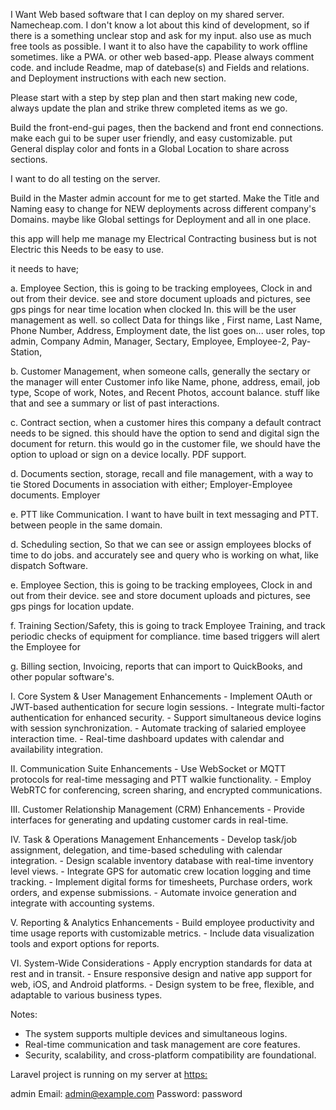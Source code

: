 
I Want Web based software that I can deploy on my shared server. Namecheap.com.
I don't know a lot about this kind of development, so if there is a something unclear stop and ask for my input. also use as much free tools as possible.
I want it to also have the capability to work offline sometimes. like a PWA. or other web based-app. 
Please always comment code. and include Readme, map of datebase(s) and Fields and relations.  and Deployment instructions with each new section. 

Please start with a step by step plan and then start making new code, always update the plan and strike threw completed items as we go.
  
Build the front-end-gui pages, then the backend and front end connections. make each gui to be super user friendly, and easy customizable. put General display color and fonts in a Global Location to share across sections. 

I want to do all testing on the server. 

Build in the Master admin account for me to get started. Make the Title and Naming easy to change for NEW deployments across different company's Domains. maybe like Global settings for Deployment and  all in one place.   

this app will help me manage my Electrical Contracting business but is not Electric
this Needs to be easy to use. 

it needs to have;

a. Employee Section, this is going to be tracking employees, Clock in and out from their device. see and store document uploads and pictures, see gps pings for near time location when clocked In. this will be the user management as well. so collect Data for things like , First name, Last Name, Phone Number, Address, Employment date, the list goes on... user roles, top admin, Company Admin, Manager, Sectary, Employee, Employee-2, Pay-Station,  

b. Customer Management, when someone calls, generally the sectary or the manager will enter Customer info like Name, phone, address, email, job type, Scope of work, Notes, and Recent Photos, account balance. stuff like that and see a summary or list of past interactions. 

c. Contract section, when a customer hires this company a default contract needs to be signed. this should have the option to send and digital sign the document for return. this would go in the customer file, we should have the option to upload or sign on a device locally. PDF support. 

d. Documents section, storage, recall and file management, with a way to tie Stored Documents in association with either; Employer-Employee documents. Employer

e. PTT like Communication.   I want to have built in text messaging and PTT. between people in the same domain. 

d. Scheduling section, So that we can see or assign employees blocks of time to do jobs. and accurately see and query who is working on what, like dispatch Software.

e. Employee Section, this is going to be tracking employees, Clock in and out from their device. see and store document uploads and pictures, see gps pings for location update. 

f. Training Section/Safety, this is going to track Employee Training, and track periodic checks of equipment for compliance. time based triggers will alert the Employee for 
 
g. Billing section, Invoicing, reports that can import to QuickBooks, and other popular software's.



I. Core System & User Management Enhancements
    - Implement OAuth or JWT-based authentication for secure login sessions.
    - Integrate multi-factor authentication for enhanced security.
    - Support simultaneous device logins with session synchronization.
    - Automate tracking of salaried employee interaction time.
    - Real-time dashboard updates with calendar and availability integration.

II. Communication Suite Enhancements
    - Use WebSocket or MQTT protocols for real-time messaging and PTT walkie functionality.
    - Employ WebRTC for conferencing, screen sharing, and encrypted communications.
    
III. Customer Relationship Management (CRM) Enhancements
    - Provide interfaces for generating and updating customer cards in real-time.

IV. Task & Operations Management Enhancements
    - Develop task/job assignment, delegation, and time-based scheduling with calendar integration.
    - Design scalable inventory database with real-time inventory level views.
    - Integrate GPS for automatic crew location logging and time tracking.
    - Implement digital forms for timesheets, Purchase orders, work orders, and expense submissions.
    - Automate invoice generation and integrate with accounting systems.

V. Reporting & Analytics Enhancements
    - Build employee productivity and time usage reports with customizable metrics.
    - Include data visualization tools and export options for reports.

VI. System-Wide Considerations
    - Apply encryption standards for data at rest and in transit.
    - Ensure responsive design and native app support for web, iOS, and Android platforms.
    - Design system to be free, flexible, and adaptable to various business types.

Notes:
- The system supports multiple devices and simultaneous logins.
- Real-time communication and task management are core features.
- Security, scalability, and cross-platform compatibility are foundational.



Laravel project is running on my server at [https:](https://mybus.sccwy.com/)

admin Email: admin@example.com      Password: password

